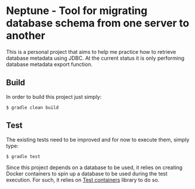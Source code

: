 Neptune - Tool for migrating database schema from one server to another
=============

This is a personal project that aims to help me practice how to retrieve database metadata using JDBC. At the current status
it is only performing database metadata export function.

## Build

In order to build this project just simply:

```
$ gradle clean build
```

## Test

The existing tests need to be improved and for now to execute them, simply type:

```
$ gradle test
```

Since this project depends on a database to be used, it relies on creating Docker containers to spin up a database to be 
used during the test execution. For such, it relies on [Test containers](https://www.testcontainers.org) library to do so.

